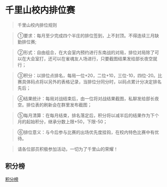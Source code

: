 # 千里山校内排位赛

>千里山校内排位规则

>①要求：每月至少完成四个半庄的排位签到，上不封顶。不得连续三月缺勤排位赛;

>②形式：自由组合，在大会室内预约进行东南战的对局，排位对局除了可以在大会室打，还可以在雀魂友人场进行，只要截图结果发给部长夜空就行；

>③积分：以排位点排名，每局一位+20，二位+10，三位-10，四位-20。比赛具体码点将以另外的表格记录，当排位分同分时，以码点累计分决定排名先后；

>④结果统计：每局对战结束后，由一位将对战结果截图，私聊发给部长夜空。排位表的刷新会在群里发布截图；

>⑤每月清算：在每月结束，排名落定后，积分将以减半后的结果作为下个月的起始积分，继承分数上限+50，下限-50；

>⑥排位意义：与今后参与比赛的出场优先度挂钩，在校内特色比赛中有优待。

>请各位部员积极参加活动，一切为了千里山的荣耀！

## 积分榜

[积分榜](pt.md)
